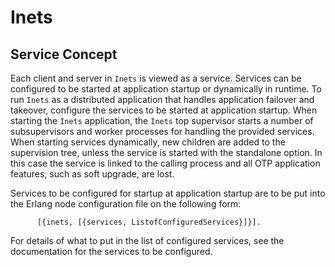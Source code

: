 # Inets

## Service Concept

Each client and server in `Inets` is viewed as a service. Services can be configured to be started at application startup or dynamically in runtime. To run `Inets` as a distributed application that handles application failover and takeover, configure the services to be started at application startup. When starting the `Inets` application, the `Inets` top supervisor starts a number of subsupervisors and worker processes for handling the provided services. When starting services dynamically, new children are added to the supervision tree, unless the service is started with the standalone option. In this case the service is linked to the calling process and all OTP application features, such as soft upgrade, are lost.

Services to be configured for startup at application startup are to be put into the Erlang node configuration file on the following form:

```text
      [{inets, [{services, ListofConfiguredServices}]}].
```

For details of what to put in the list of configured services, see the documentation for the services to be configured.
